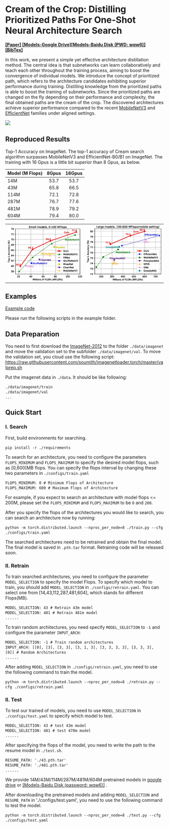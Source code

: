 # Cream of the Crop: Distilling Prioritized Paths For One-Shot Neural Architecture Search 

**[[Paper]](https://papers.nips.cc/paper/2020/file/d072677d210ac4c03ba046120f0802ec-Paper.pdf) [[Models-Google Drive]](https://drive.google.com/drive/folders/1NLGAbBF9bA1IUAxKlk2VjgRXhr6RHvRW?usp=sharing)[[Models-Baidu Disk (PWD: wqw6)]](https://pan.baidu.com/s/1TqQNm2s14oEdyNPimw3T9g) [[BibTex]](https://scholar.googleusercontent.com/scholar.bib?q=info:ICWVXc_SsKAJ:scholar.google.com/&output=citation&scisdr=CgUmooXfEMfTi0cV5aU:AAGBfm0AAAAAX7sQ_aXoamdKRaBI12tAVN8REq1VKNwM&scisig=AAGBfm0AAAAAX7sQ_RdYtp6BSro3zgbXVJU2MCgsG730&scisf=4&ct=citation&cd=-1&hl=ja)**  <br/>

In this work, we present a simple yet effective architecture distillation method. The central idea is that subnetworks can learn collaboratively and teach each other throughout the training process, aiming to boost the convergence of individual models. We introduce the concept of prioritized path, which refers to the architecture candidates exhibiting superior performance during training. Distilling knowledge from the prioritized paths is able to boost the training of subnetworks. Since the prioritized paths are changed on the fly depending on their performance and complexity, the final obtained paths are the cream of the crop. The discovered architectures achieve superior performance compared to the recent [MobileNetV3](https://arxiv.org/abs/1905.02244) and [EfficientNet](https://arxiv.org/abs/1905.11946) families under aligned settings.

<div >
    <img src="https://github.com/microsoft/Cream/blob/main/demo/intro.jpg" width="800"/>
</div>


## Reproduced Results
Top-1 Accuracy on ImageNet. The top-1 accuracy of Cream search algorithm surpasses MobileNetV3 and EfficientNet-B0/B1 on ImageNet.
The training with 16 Gpus is a little bit superior than 8 Gpus, as below.

| Model (M Flops) |  8Gpus | 16Gpus | 
| ---- |:-------------:| :-----:|
| 14M | 53.7 | 53.7 |
| 43M | 65.8 | 66.5 |
| 114M | 72.1 | 72.8 |
| 287M | 76.7 | 77.6 |
| 481M | 78.9 | 79.2 |
| 604M | 79.4 | 80.0 |

<table style="border: none">
    <th><img src="./../../img/cream_flops100.jpg" alt="drawing" width="400"/></th>
    <th><img src="./../../img/cream_flops600.jpg" alt="drawing" width="400"/></th>
</table>

## Examples

[Example code](https://github.com/microsoft/nni/tree/master/examples/nas/cream)

Please run the following scripts in the example folder.

## Data Preparation

You need to first download the [ImageNet-2012](http://www.image-net.org/) to the folder `./data/imagenet` and move the validation set to the subfolder `./data/imagenet/val`. To move the validation set, you cloud use the following script: <https://raw.githubusercontent.com/soumith/imagenetloader.torch/master/valprep.sh> 

Put the imagenet data in `./data`. It should be like following:

```
./data/imagenet/train
./data/imagenet/val
...
```

## Quick Start

### I. Search

First, build environments for searching.

```
pip install -r ./requirements
```

To search for an architecture, you need to configure the parameters `FLOPS_MINIMUM` and `FLOPS_MAXIMUM` to specify the desired model flops, such as [0,600]MB flops. You can specify the flops interval by changing these two parameters in `./configs/train.yaml`

```
FLOPS_MINIMUM: 0 # Minimum Flops of Architecture
FLOPS_MAXIMUM: 600 # Maximum Flops of Architecture
```

For example, if you expect to search an architecture with model flops <= 200M, please set the `FLOPS_MINIMUM` and `FLOPS_MAXIMUM` to be `0` and `200`.

After you specify the flops of the architectures you would like to search, you can search an architecture now by running:

```
python -m torch.distributed.launch --nproc_per_node=8 ./train.py --cfg ./configs/train.yaml
```

The searched architectures need to be retrained and obtain the final model. The final model is saved in `.pth.tar` format. Retraining code will be released soon.

### II. Retrain

To train searched architectures, you need to configure the parameter `MODEL_SELECTION` to specify the model Flops. To specify which model to train, you should add `MODEL_SELECTION` in `./configs/retrain.yaml`. You can select one from [14,43,112,287,481,604], which stands for different Flops(MB).
```buildoutcfg
MODEL_SELECTION: 43 # Retrain 43m model
MODEL_SELECTION: 481 # Retrain 481m model
......
```

To train random architectures, you need specify `MODEL_SELECTION` to `-1` and configure the parameter `INPUT_ARCH`:
```buildoutcfg
MODEL_SELECTION: -1 # Train random architectures
INPUT_ARCH: [[0], [3], [3, 3], [3, 1, 3], [3, 3, 3, 3], [3, 3, 3], [0]] # Random Architectures
......
```

After adding `MODEL_SELECTION` in `./configs/retrain.yaml`, you need to use the following command to train the model.
```buildoutcfg
python -m torch.distributed.launch --nproc_per_node=8 ./retrain.py --cfg ./configs/retrain.yaml
```

### II. Test

To test our trained of models, you need to use `MODEL_SELECTION` in `./configs/test.yaml` to specify which model to test.

```
MODEL_SELECTION: 43 # test 43m model
MODEL_SELECTION: 481 # test 470m model
......
```

After specifying the flops of the model, you need to write the path to the resume model in `./test.sh`.

```
RESUME_PATH: './43.pth.tar'
RESUME_PATH: './481.pth.tar'
......
```

We provide 14M/43M/114M/287M/481M/604M pretrained models in [google drive](https://drive.google.com/drive/folders/1CQjyBryZ4F20Rutj7coF8HWFcedApUn2) or [[Models-Baidu Disk (password: wqw6)]](https://pan.baidu.com/s/1TqQNm2s14oEdyNPimw3T9g) .

After downloading the pretrained models and adding `MODEL_SELECTION` and `RESUME_PATH` in './configs/test.yaml', you need to use the following command to test the model.

```
python -m torch.distributed.launch --nproc_per_node=8 ./test.py --cfg ./configs/test.yaml
```
